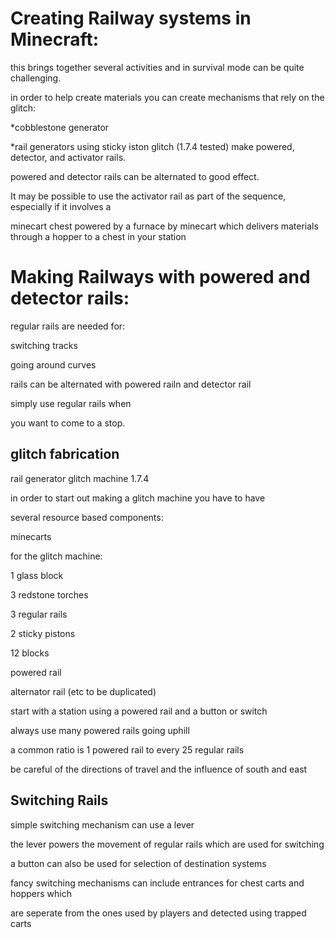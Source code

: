 Creating Railway systems in Minecraft:
======================================

this brings together several activities and in survival mode can be quite challenging.

in order to help create materials you can create mechanisms that rely on the glitch:

*cobblestone generator

*rail generators using sticky iston glitch (1.7.4 tested) make powered, detector, and activator rails.

powered and detector rails can be alternated to good effect.



 It may be possible to use the activator rail as part of the sequence, especially if it involves a
 
 minecart chest powered by a furnace by minecart which delivers materials through a hopper to a chest in your station



Making Railways with powered and detector rails:
===============================================

regular rails are needed for:

switching tracks

going around curves

rails can be alternated with powered railn and detector rail

simply use regular rails when 

you want to come to a stop.




glitch fabrication
-------------------


rail generator glitch machine 1.7.4


in order to start out making a glitch machine you have to have

several resource based components:

minecarts

for the glitch machine:

1 glass block

3 redstone torches

3 regular rails

2 sticky pistons

12 blocks

powered rail

alternator rail (etc to be duplicated)

start with a station using a powered rail and a button or switch

always use many powered rails going uphill

a common ratio is 1 powered rail to every 25 regular rails

be careful of the directions of travel and the influence of south and east

Switching Rails
----------------

simple switching mechanism can use a lever

the lever powers the movement of regular rails which are used for switching

a button can also be used for selection of destination systems

fancy switching mechanisms can include entrances for chest carts and hoppers which

are seperate from the ones used by players and detected using trapped carts


